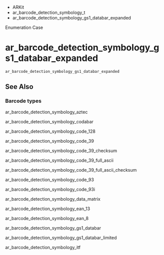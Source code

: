 

- ARKit
- ar_barcode_detection_symbology_t
-  ar_barcode_detection_symbology_gs1_databar_expanded 

Enumeration Case

# ar_barcode_detection_symbology_gs1_databar_expanded

``` source
ar_barcode_detection_symbology_gs1_databar_expanded
```

## See Also

### Barcode types

ar_barcode_detection_symbology_aztec

ar_barcode_detection_symbology_codabar

ar_barcode_detection_symbology_code_128

ar_barcode_detection_symbology_code_39

ar_barcode_detection_symbology_code_39_checksum

ar_barcode_detection_symbology_code_39_full_ascii

ar_barcode_detection_symbology_code_39_full_ascii_checksum

ar_barcode_detection_symbology_code_93

ar_barcode_detection_symbology_code_93i

ar_barcode_detection_symbology_data_matrix

ar_barcode_detection_symbology_ean_13

ar_barcode_detection_symbology_ean_8

ar_barcode_detection_symbology_gs1_databar

ar_barcode_detection_symbology_gs1_databar_limited

ar_barcode_detection_symbology_itf

